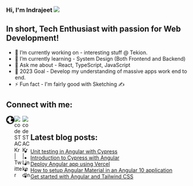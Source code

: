 ### Hi, I'm Indrajeet <img src="https://media.giphy.com/media/hvRJCLFzcasrR4ia7z/giphy.gif" width="25px">

## In short, Tech Enthusiast with passion for Web Development!
- 🔭 I’m currently working on - interesting stuff @ Tekion.
- 🌱 I’m currently learning - System Design (Both Frontend and Backend)
- 💬 Ask me about - React, TypeScript, JavaScript
- 🥅 2023 Goal - Develop my understanding of massive apps work end to end.
- ⚡ Fun fact - I'm fairly good with Sketching ✍️

<!-- [![Indrajeet's github stats](https://github-readme-stats.vercel.app/api?username=indrajitbnikam&count_private=true&include_all_commits=true&theme=radical)](https://github.com/indrajitbnikam?tab=repositories) -->

## Connect with me:
[<img align="left" alt="codeSTACKr.com" width="22px" src="https://raw.githubusercontent.com/iconic/open-iconic/master/svg/globe.svg" />][website]
[<img align="left" alt="codeSTACKr | Twitter" width="22px" src="https://cdn.jsdelivr.net/npm/simple-icons@v3/icons/twitter.svg" />][twitter]
[<img align="left" alt="codeSTACKr | LinkedIn" width="22px" src="https://cdn.jsdelivr.net/npm/simple-icons@v3/icons/linkedin.svg" />][linkedin]
<br />

## Latest blog posts:
<!-- BLOG-POST-LIST:START -->
- [Unit testing in Angular with Cypress](https://fullyunderstood.com/unit-testing-with-cypress-angular/)
- [Introduction to Cypress with Angular](https://fullyunderstood.com/introduction-to-cypress-with-angular/)
- [Deploy Angular app using Vercel](https://fullyunderstood.com/deploy-angular-app-using-vercel/)
- [How to setup Angular Material in an Angular 10 application](https://fullyunderstood.com/how-to-setup-angular-material-in-angular-10-app/)
- [Get started with Angular and Tailwind CSS](https://fullyunderstood.com/get-started-with-angular-tailwind-css/)
<!-- BLOG-POST-LIST:END -->

[website]: https://indrajeet.me
[twitter]: https://twitter.com/indrajeet_nikam
[linkedin]: https://www.linkedin.com/in/indrajeet-nikam-3737a8101/
